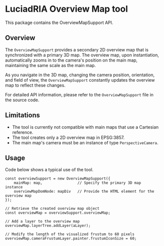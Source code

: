 # LuciadRIA Overview Map tool

This package contains the OverviewMapSupport API.

## Overview

The `OverviewMapSupport` provides a secondary 2D overview map that is synchronized with a primary 3D map.
The overview map, upon instantiation, automatically zooms in to the camera's position on the main map,
maintaining the same scale as the main map.

As you navigate in the 3D map, changing the camera position, orientation, and field of view,
the `OverviewMapSupport` constantly updates the overview map to reflect these changes.

For detailed API information, please refer to the `OverviewMapSupport` file in the source code.

## Limitations

- The tool is currently not compatible with main maps that use a Cartesian reference.
- The tool creates only a 2D overview map in EPSG:3857.
- The main map's camera must be an instance of type `PerspectiveCamera`.

## Usage

Code below shows a typical use of the tool.

```
const overviewSupport = new OverviewMapSupport({
    mainMap: map,                // Specify the primary 3D map instance
    overviewMapDomNode: mapDiv   // Provide the HTML element for the overview map
});

// Retrieve the created overview map object
const overviewMap = overviewSupport.overviewMap;

// Add a layer to the overview map
overviewMap.layerTree.addLayer(aLayer);

// Modify the length of the visualized frustum to 60 pixels
overviewMap.cameraFrustumLayer.painter.frustumIconSize = 60;
```
